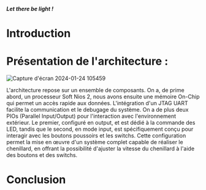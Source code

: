 ***Let there be light !***

# Introduction

# Présentation de l'architecture :
![Capture d'écran 2024-01-24 105459](https://github.com/ESN2024/BOUTARF_lab1/assets/121360725/328545ab-365d-47c6-84d2-e55ccd445030)

L'architecture repose sur un ensemble de composants. On a, de prime abord, un processeur Soft Nios 2, nous avons ensuite une mémoire On-Chip qui permet un accès rapide aux données. L'intégration d'un JTAG UART facilite la communication et le debugage du système. On a de plus deux PIOs (Parallel Input/Output) pour l'interaction avec l'environnement extérieur. Le premier, configuré en output, et est dédié à la commande des LED, tandis que le second, en mode input, est spécifiquement conçu pour interagir avec les boutons poussoirs et les switchs. Cette configuration permet la mise en œuvre d'un système complet capable de réaliser le chenillard, en offrant la possibilité d'ajuster la vitesse du chenillard à l'aide des boutons et des switchs. 

# Conclusion
